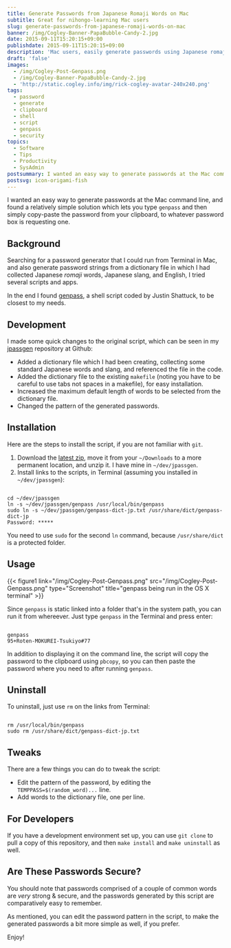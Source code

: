 ```yaml
---
title: Generate Passwords from Japanese Romaji Words on Mac
subtitle: Great for nihongo-learning Mac users
slug: generate-passwords-from-japanese-romaji-words-on-mac
banner: /img/Cogley-Banner-PapaBubble-Candy-2.jpg
date: 2015-09-11T15:20:15+09:00
publishdate: 2015-09-11T15:20:15+09:00
description: 'Mac users, easily generate passwords using Japanese romaji, a post by Rick Cogley.'
draft: 'false'
images:
  - /img/Cogley-Post-Genpass.png
  - /img/Cogley-Banner-PapaBubble-Candy-2.jpg
  - 'http://static.cogley.info/img/rick-cogley-avatar-240x240.png'
tags:
  - password
  - generate
  - clipboard
  - shell
  - script
  - genpass
  - security
topics:
  - Software
  - Tips
  - Productivity
  - SysAdmin
postsummary: I wanted an easy way to generate passwords at the Mac command line, and found a relatively simple solution which lets you type ``genpass`` and then simply copy-paste the password from your clipboard, to whatever password box is requesting one.
postsvg: icon-origami-fish
---
```


I wanted an easy way to generate passwords at the Mac command line, and found a relatively simple solution which lets you type ``genpass`` and then simply copy-paste the password from your clipboard, to whatever password box is requesting one.

<!--more-->

## Background

Searching for a password generator that I could run from Terminal in Mac, and also generate password strings from a dictionary file in which I had collected Japanese _romaji_ words, Japanese slang, and English, I tried several scripts and apps.

In the end I found [genpass](https://github.com/sh4t/genpass), a shell script coded by Justin Shattuck, to be closest to my needs.

## Development

I made some quick changes to the original script, which can be seen in my [jpassgen](https://github.com/RickCogley/jpassgen) repository at Github:

* Added a dictionary file which I had been creating, collecting some standard Japanese words and slang, and referenced the file in the code.
* Added the dictionary file to the existing ``makefile`` (noting you have to be careful to use tabs not spaces in a makefile), for easy installation.
* Increased the maximum default length of words to be selected from the dictionary file.
* Changed the pattern of the generated passwords.

## Installation

Here are the steps to install the script, if you are not familiar with ``git``.

1. Download the [latest zip](https://github.com/RickCogley/jpassgen/archive/master.zip), move it from your ``~/Downloads`` to a more permanent location, and unzip it. I have mine in ``~/dev/jpassgen``.
1. Install links to the scripts, in Terminal (assuming you installed in ``~/dev/jpassgen``):

<pre class="command-line" data-user="me" data-host="mine">
<code class="language-bash">
cd ~/dev/jpassgen
ln -s ~/dev/jpassgen/genpass /usr/local/bin/genpass
sudo ln -s ~/dev/jpassgen/genpass-dict-jp.txt /usr/share/dict/genpass-dict-jp
Password: *****
</code></pre>

You need to use ``sudo`` for the second ``ln`` command, because ``/usr/share/dict`` is a protected folder.

## Usage

{{< figure1 link="/img/Cogley-Post-Genpass.png" src="/img/Cogley-Post-Genpass.png" type="Screenshot" title="genpass being run in the OS X terminal" >}}

Since ``genpass`` is static linked into a folder that's in the system path, you can run it from whereever. Just type ``genpass`` in the Terminal and press enter:

<pre class="command-line" data-user="me" data-host="mine">
<code class="language-bash">
genpass
95+Roten-MOKUREI-Tsukiyo#77
</code></pre>

In addition to displaying it on the command line, the script will copy the password to the clipboard using ``pbcopy``, so you can then paste the password where you need to after running ``genpass``.

## Uninstall

To uninstall, just use ``rm`` on the links from Terminal:

<pre class="command-line" data-user="me" data-host="mine">
<code class="language-bash">
rm /usr/local/bin/genpass
sudo rm /usr/share/dict/genpass-dict-jp.txt
</code></pre>

## Tweaks

There are a few things you can do to tweak the script:

* Edit the pattern of the password, by editing the ``TEMPPASS=$(random_word)...`` line.
* Add words to the dictionary file, one per line.

## For Developers

If you have a development environment set up, you can use ``git clone`` to pull a copy of this repository, and then ``make install`` and ``make uninstall`` as well.

## Are These Passwords Secure?

You should note that passwords comprised of a couple of common words are _very_ strong & secure, and the passwords generated by this script are comparatively easy to remember.

As mentioned, you can edit the password pattern in the script, to make the generated passwords a bit more simple as well, if you prefer.

Enjoy!
